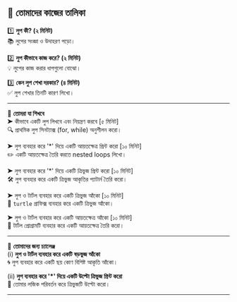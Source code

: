 
📝 **তোমাদের কাজের তালিকা**
---


1️⃣ **লুপ কী? (২ মিনিট)**  
   📚 লুপের সংজ্ঞা ও উদাহরণ পড়ো।  

2️⃣ **লুপ কীভাবে কাজ করে? (২ মিনিট)**  
   💡 লুপের কাজ করার ধাপগুলো বোঝো।  

3️⃣ **কেন লুপ শেখা দরকার? (৪ মিনিট)**  
   ✅ লুপ শেখার তিনটি কারণ লিখো।  

---

📖 **তোমরা যা শিখবে**  
➤  কীভাবে একটি লুপ লিখবে এবং নিয়ন্ত্রণ করবে [৫ মিনিট]  
   🔍 প্রাথমিক লুপ সিনট্যাক্স (for, while) অনুশীলন করো।  

➤  লুপ ব্যবহার করে '*' দিয়ে একটি আয়তক্ষেত্র প্রিন্ট করো [১০ মিনিট]  
   ✏️ একটি আয়তক্ষেত্র তৈরি করতে nested loops লিখো।  

➤  লুপ ব্যবহার করে '*' দিয়ে একটি ত্রিভুজ প্রিন্ট করো [১০ মিনিট]  
   🛠️ লুপ ব্যবহার করে একটি ত্রিভুজ আকৃতির প্যাটার্ন তৈরি করো।  

➤  লুপ ও টার্টল ব্যবহার করে একটি ত্রিভুজ আঁকো [১০ মিনিট]  
   🐢 `turtle` গ্রাফিক্স ব্যবহার করে একটি ত্রিভুজ আঁকো।  

➤  লুপ ও টার্টল ব্যবহার করে একটি আয়তক্ষেত্র আঁকো [১০ মিনিট]  
   🐢 টার্টল প্রোগ্রামটি ব্যবহার করে একটি আয়তক্ষেত্র তৈরি করো।  

---

🎯 **তোমাদের জন্য চ্যালেঞ্জ**  
(i) **লুপ ও টার্টল ব্যবহার করে একটি ষড়ভুজ আঁকো**  
    🌀 লুপ ব্যবহার করে একটি ছয় কোণ বিশিষ্ট আকৃতি আঁকো।  

(ii) **লুপ ব্যবহার করে '*' দিয়ে একটি উল্টো ত্রিভুজ প্রিন্ট করো**  
    🔄 তোমার লজিক পরিবর্তন করে ত্রিভুজটি উল্টো করো।  

---

